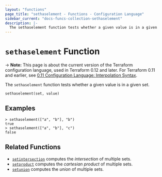 ```yaml
---
layout: "functions"
page_title: "sethaselement - Functions - Configuration Language"
sidebar_current: "docs-funcs-collection-sethaselement"
description: |-
  The sethaselement function tests whether a given value is in a given set.
---
```


# `sethaselement` Function

-> **Note:** This page is about the current version of the Terraform
configuration language, used in Terraform 0.12 and later. For Terraform 0.11 and
earlier, see
[0.11 Configuration Language: Interpolation Syntax](../configuration-0-11/interpolation.html).

The `sethaselement` function tests whether a given value is in a given set.

```hcl
sethaselement(set, value)
```

## Examples

```
> sethaselement(["a", "b"], "b")
true
> sethaselement(["a", "b"], "c")
false
```

## Related Functions

* [`setintersection`](./setintersection.html) computes the _intersection_ of
  multiple sets.
* [`setproduct`](./setproduct.html) computes the _cartesian product_ of multiple
  sets.
* [`setunion`](./setunion.html) computes the _union_ of
  multiple sets.
